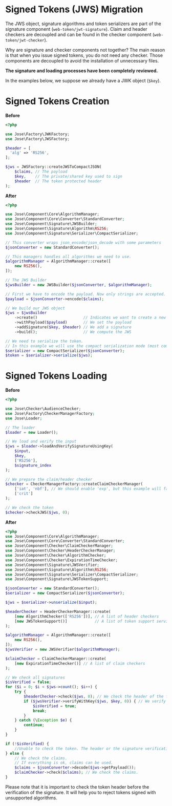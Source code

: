 Signed Tokens (JWS) Migration
=============================

The JWS object, signature algorithms and token serializers are part of the signature component (`web-token/jwt-signature`).
Claim and header checkers are decoupled and can be found in the checker component (`web-token/jwt-checker`).

Why are signature and checker components not together? The main reason is that when you issue signed tokens, you do not need any checker.
Those components are decoupled to avoid the installation of unnecessary files.

**The signature and loading processes have been completely reviewed.**

In the examples below, we suppose we already have a JWK object (`$key`).

# Signed Tokens Creation

**Before**

```php
<?php

use Jose\Factory\JWKFactory;
use Jose\Factory\JWSFactory;

$header = [
  'alg' => 'RS256',
];

$jws = JWSFactory::createJWSToCompactJSON(
    $claims, // The payload
    $key,    // The private/shared key used to sign
    $header  // The token protected header
);
``` 

**After**

```php
<?php

use Jose\Component\Core\AlgorithmManager;
use Jose\Component\Core\Converter\StandardConverter;
use Jose\Component\Signature\JWSBuilder;
use Jose\Component\Signature\Algorithm\RS256;
use Jose\Component\Signature\Serializer\CompactSerializer;

// This converter wraps json_encode/json_decode with some parameters
$jsonConverter = new StandardConverter();

// This managers handles all algorithms we need to use. 
$algorithmManager = AlgorithmManager::create([
    new RS256(),
]);

// The JWS Builder
$jwsBuilder = new JWSBuilder($jsonConverter, $algorithmManager);

// First we have to encode the payload. Now only strings are accepted.
$payload = $jsonConverter->encode($claims);

// We build our JWS object
$jws = $jwsBuilder
    ->create()                    // Indicates we want to create a new token
    ->withPayload($payload)       // We set the payload
    ->addSignature($key, $header) // We add a signature
    ->build();                    // We compute the JWS

// We need to serialize the token.
// In this example we will use the compact serialization mode (most common mode).
$serializer = new CompactSerializer($jsonConverter);
$token = $serializer->serialize($jws);
``` 

# Signed Tokens Loading

**Before**

```php
<?php

use Jose\Checker\AudienceChecker;
use Jose\Factory\CheckerManagerFactory;
use Jose\Loader;

// The loader
$loader = new Loader();

// We load and verify the input
$jws = $loader->loadAndVerifySignatureUsingKey(
    $input,
    $key,
    ['RS256'],
    $signature_index
);

// We prepare the claim/header checker
$checker = CheckerManagerFactory::createClaimCheckerManager(
    ['iat', 'nbf'], // We should enable 'exp', but this example will fail as the token has already expired
    ['crit']
);

// We check the token
$checker->checkJWS($jws, 0);
``` 

**After**

```php
<?php
use Jose\Component\Core\AlgorithmManager;
use Jose\Component\Core\Converter\StandardConverter;
use Jose\Component\Checker\ClaimCheckerManager;
use Jose\Component\Checker\HeaderCheckerManager;
use Jose\Component\Checker\AlgorithmChecker;
use Jose\Component\Checker\ExpirationTimeChecker;
use Jose\Component\Signature\JWSVerifier;
use Jose\Component\Signature\Algorithm\RS256;
use Jose\Component\Signature\Serializer\CompactSerializer;
use Jose\Component\Signature\JWSTokenSupport;

$jsonConverter = new StandardConverter();
$serializer = new CompactSerializer($jsonConverter);

$jws = $serializer->unserialize($input);

$headerChecker = HeaderCheckerManager::create(
    [new AlgorithmChecker(['RS256'])], // A list of header checkers
    [new JWSTokenSupport()]            // A list of token support services (we only use the JWS token type here)
);

$algorithmManager = AlgorithmManager::create([
    new RS256(),
]);
$jwsVerifier = new JWSVerifier($algorithmManager);

$claimChecker = ClaimCheckerManager::create(
    [new ExpirationTimeChecker()] // A list of claim checkers
);

// We check all signatures
$isVerified = false;
for ($i = 0; $i < $jws->count(); $i++) {
    try {
        $headerChecker->check($jws, 0); // We check the header of the first (index=0) signature.        
        if ($jwsVerifier->verifyWithKey($jws, $key, 0)) { // We verify the signature
            $isVerified = true;
            break;
        }
    } catch (\Exception $e) {
        continue;
    }
}

if (!$isVerified) {
    //Unable to check the token. The header or the signature verification failed.
} else {
    // We check the claims.
    // If everything is ok, claims can be used.
    $claims = $jsonConverter->decode($jws->getPayload());
    $claimChecker->check($claims); // We check the claims.
}
```

Please note that it is important to check the token header before the verification of the signature.
It will help you to reject tokens signed with unsupported algorithms.

